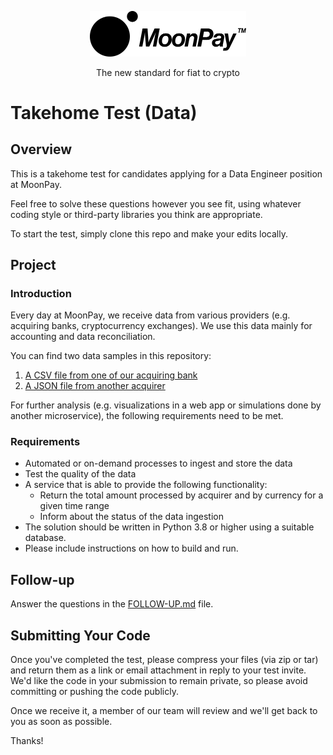 <div align="center">
  <p>
    <img src="assets/logo_black.svg" width="250" />
  </p>
  <p>
    The new standard for fiat to crypto
  </p>
</div>

# Takehome Test (Data)

## Overview

This is a takehome test for candidates applying for a Data Engineer
position at MoonPay.

Feel free to solve these questions however you see fit, using whatever coding
style or third-party libraries you think are appropriate.

To start the test, simply clone this repo and make your edits locally.

## Project

### Introduction

Every day at MoonPay, we receive data from various providers (e.g.
acquiring banks, cryptocurrency exchanges). We use this data mainly for
accounting and data reconciliation.

You can find two data samples in this repository:

1. [A CSV file from one of our acquiring bank](data/sample_acquirer_a.csv)
2. [A JSON file from another acquirer](data/sample_acquirer_b.json)

For further analysis (e.g. visualizations in a web app or simulations done by
another microservice), the following requirements need to be met.

### Requirements

- Automated or on-demand processes to ingest and store the data
- Test the quality of the data
- A service that is able to provide the following functionality:
  - Return the total amount processed by acquirer and by currency for a given time range
  - Inform about the status of the data ingestion
- The solution should be written in Python 3.8 or higher using a suitable database.
- Please include instructions on how to build and run.

## Follow-up

Answer the questions in the [FOLLOW-UP.md](./FOLLOW-UP.md) file.

## Submitting Your Code

Once you've completed the test, please compress your files (via zip or tar) and
return them as a link or email attachment in reply to your test invite. We'd like the
code in your submission to remain private, so please avoid committing or pushing
the code publicly.

Once we receive it, a member of our team will review and we'll get back to you
as soon as possible.

Thanks!
